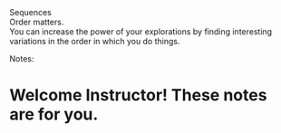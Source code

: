 <div class="title">
  Sequences
</div>

<div class="subtitle">
  Order matters.
</div>

<div class="title-block">
  You can increase the power of your explorations by finding interesting variations in the order in which you do things.
</div>

Notes:

# Welcome Instructor! These notes are for you.